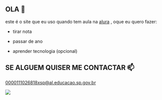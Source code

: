 ## OLA 🤡

este é o site que eu uso quando tem aula na [alura](https://www.alura.com.br) , oque eu quero fazer:

 - tirar nota
 
 - passar de ano
 
 - aprender tecnologia (opcional)


## SE ALGUEM QUISER ME CONTACTAR 📫

0000111026818xsp@al.educacao.sp.gov.br


![](https://media1.tenor.com/m/RlqJcv2pJAAAAAAC/steve-harvey-drinking-steve-harvey.gif)

